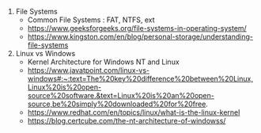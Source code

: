 1. File Systems
    - Common File Systems : FAT, NTFS, ext
    - https://www.geeksforgeeks.org/file-systems-in-operating-system/
    - https://www.kingston.com/en/blog/personal-storage/understanding-file-systems
2. Linux vs Windows
    - Kernel Architecture for Windows NT and Linux
    - https://www.javatpoint.com/linux-vs-windows#:~:text=The%20key%20difference%20between%20Linux,Linux%20is%20open-source%20software.&text=Linux%20is%20an%20open-source,be%20simply%20downloaded%20for%20free.
    - https://www.redhat.com/en/topics/linux/what-is-the-linux-kernel
    - https://blog.certcube.com/the-nt-architecture-of-windowss/
